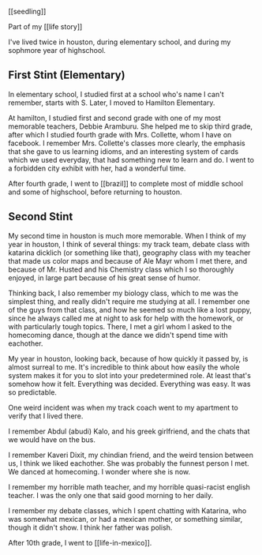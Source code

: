 ---
---

[[seedling]]

Part of my [[life story]]

I've lived twice in houston, during elementary school, and during my sophmore year of highschool.

## First Stint (Elementary)

In elementary school, I studied first at a school who's name I can't remember, starts with S. Later, I moved to Hamilton Elementary.

At hamilton, I studied first and second grade with one of my most memorable teachers, Debbie Aramburu. She helped me to skip third grade, after which I studied fourth grade with Mrs. Collette, whom I have on facebook. I remember Mrs. Collette's classes more clearly, the emphasis that she gave to us learning idioms, and an interesting system of cards which we used everyday, that had something new to learn and do. I went to a forbidden city exhibit with her, had a wonderful time.

After fourth grade, I went to [[brazil]] to complete most of middle school and some of highschool, before returning to houston.

## Second Stint

My second time in houston is much more memorable. When I think of my year in houston, I think of several things: my track team, debate class with katarina dicklich (or something like that), geography class with my teacher that made us color maps and because of Ale Mayr whom I met there, and because of Mr. Husted and his Chemistry class which I so thoroughly enjoyed, in large part because of his great sense of humor.

Thinking back, I also remember my biology class, which to me was the simplest thing, and really didn't require me studying at all. I remember one of the guys from that class, and how he seemed so much like a lost puppy, since he always called me at night to ask for help with the homework, or with particularly tough topics. There, I met a girl whom I asked to the homecoming dance, though at the dance we didn't spend time with eachother.

My year in houston, looking back, because of how quickly it passed by, is almost surreal to me. It's incredible to think about how easily the whole system makes it for you to slot into your predetermined role. At least that's somehow how it felt. Everything was decided. Everything was easy. It was so predictable.

One weird incident was when my track coach went to my apartment to verify that I lived there.

I remember Abdul (abudi) Kalo, and his greek girlfriend, and the chats that we would have on the bus.

I remember Kaveri Dixit, my chindian friend, and the weird tension between us, I think we liked eachother. She was probably the funnest person I met. We danced at homecoming. I wonder where she is now.

I remember my horrible math teacher, and my horrible quasi-racist english teacher. I was the only one that said good morning to her daily.

I remember my debate classes, which I spent chatting with Katarina, who was somewhat mexican, or had a mexican mother, or something similar, though it didn't show. I think her father was polish.

After 10th grade, I went to  [[life-in-mexico]].